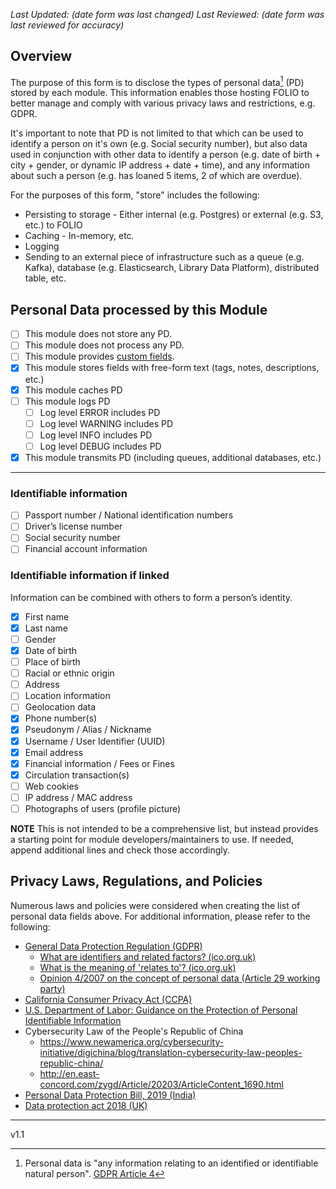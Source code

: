 _Last Updated: (date form was last changed)_
_Last Reviewed: (date form was last reviewed for accuracy)_

## Overview

The purpose of this form is to disclose the types of personal data[^1] (PD) stored by each module.  This information enables those hosting FOLIO to better manage and comply with various privacy laws and restrictions, e.g. GDPR.

It's important to note that PD is not limited to that which can be used to identify a person on it's own (e.g. Social security number), but also data used in conjunction with other data to identify a person (e.g. date of birth + city + gender, or dynamic IP address + date + time), and any information about such a person (e.g. has loaned 5 items, 2 of which are overdue).

For the purposes of this form, "store" includes the following:

* Persisting to storage - Either internal (e.g. Postgres) or external (e.g. S3, etc.) to FOLIO
* Caching - In-memory, etc.
* Logging
* Sending to an external piece of infrastructure such as a queue (e.g. Kafka), database (e.g. Elasticsearch, Library Data Platform), distributed table, etc.

## Personal Data processed by this Module

- [ ] This module does not store any PD.
- [ ] This module does not process any PD.
- [ ] This module provides [custom fields](https://github.com/folio-org/folio-custom-fields).
- [X] This module stores fields with free-form text (tags, notes, descriptions, etc.)
- [X] This module caches PD
- [ ] This module logs PD
  - [ ] Log level ERROR includes PD
  - [ ] Log level WARNING includes PD
  - [ ] Log level INFO includes PD
  - [ ] Log level DEBUG includes PD
- [X] This module transmits PD (including queues, additional databases, etc.)

---

### Identifiable information

- [ ] Passport number / National identification numbers
- [ ] Driver’s license number
- [ ] Social security number
- [ ] Financial account information

### Identifiable information if linked

Information can be combined with others to form a person’s identity.

- [X] First name
- [X] Last name
- [ ] Gender
- [X] Date of birth
- [ ] Place of birth
- [ ] Racial or ethnic origin
- [ ] Address
- [ ] Location information
- [ ] Geolocation data
- [X] Phone number(s)
- [X] Pseudonym / Alias / Nickname
- [X] Username / User Identifier (UUID)
- [X] Email address
- [X] Financial information / Fees or Fines
- [X] Circulation transaction(s)
- [ ] Web cookies
- [ ] IP address / MAC address
- [ ] Photographs of users (profile picture)
<!--- - [ ] Other PD - Please list as needed -->

**NOTE** This is not intended to be a comprehensive list, but instead provides a starting point for module developers/maintainers to use. If needed, append additional lines and check those accordingly.

## Privacy Laws, Regulations, and Policies

Numerous laws and policies were considered when creating the list of personal data fields above.  For additional information, please refer to the following:
* [General Data Protection Regulation (GDPR)](https://eur-lex.europa.eu/legal-content/EN/TXT/HTML/?uri=CELEX:02016R0679-20160504)
  * [What are identifiers and related factors? (ico.org.uk)](https://ico.org.uk/for-organisations/guide-to-data-protection/guide-to-the-general-data-protection-regulation-gdpr/what-is-personal-data/what-are-identifiers-and-related-factors/)
  * [What is the meaning of 'relates to'? (ico.org.uk)](https://ico.org.uk/for-organisations/guide-to-data-protection/guide-to-the-general-data-protection-regulation-gdpr/what-is-personal-data/what-is-the-meaning-of-relates-to/)
  * [Opinion 4/2007 on the concept of personal data (Article 29 working party)](https://ec.europa.eu/justice/article-29/documentation/opinion-recommendation/files/2007/wp136_en.pdf)
* [California Consumer Privacy Act (CCPA)](https://oag.ca.gov/privacy/ccpa)
* [U.S. Department of Labor: Guidance on the Protection of Personal Identifiable Information](https://www.dol.gov/general/ppii)
* Cybersecurity Law of the People's Republic of China
  * https://www.newamerica.org/cybersecurity-initiative/digichina/blog/translation-cybersecurity-law-peoples-republic-china/
  * http://en.east-concord.com/zygd/Article/20203/ArticleContent_1690.html
* [Personal Data Protection Bill, 2019 (India)](https://www.prsindia.org/billtrack/personal-data-protection-bill-2019)
* [Data protection act 2018 (UK)](https://www.legislation.gov.uk/ukpga/2018/12/section/3/enacted)

---
[^1]: Personal data is "any information relating to an identified or identifiable natural person". [GDPR Article 4](https://web.archive.org/web/20220308161519/https://eur-lex.europa.eu/legal-content/EN/TXT/HTML/?uri=CELEX:32016R0679#d1e1374-1-1)

v1.1